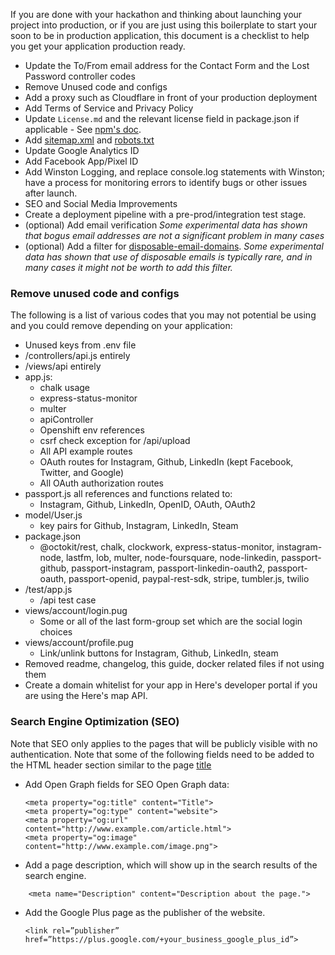 If you are done with your hackathon and thinking about launching your project into production, or if you are just using this boilerplate to start your soon to be in production    application, this document is a checklist to help you get your application production ready.

- Update the To/From email address for the Contact Form and the Lost Password controller codes
- Remove Unused code and configs
- Add a proxy such as Cloudflare in front of your production deployment
- Add Terms of Service and Privacy Policy
- Update ```License.md``` and the relevant license field in package.json if applicable - See [npm's doc](https://docs.npmjs.com/files/package.json#license).
- Add [sitemap.xml](https://en.wikipedia.org/wiki/Sitemaps) and [robots.txt](https://moz.com/learn/seo/robotstxt)
- Update Google Analytics ID
- Add Facebook App/Pixel ID
- Add Winston Logging, and replace console.log statements with Winston; have a process for monitoring errors to identify bugs or other issues after launch.
- SEO and Social Media Improvements
- Create a deployment pipeline with a pre-prod/integration test stage.
- (optional) Add email verification *Some experimental data has shown that bogus email addresses are not a significant problem in many cases*
- (optional) Add a filter for [disposable-email-domains](https://www.npmjs.com/package/disposable-email-domains).    *Some experimental data has shown that use of disposable emails is typically rare, and in many cases it might not be worth to add this filter.*
 

### Remove unused code and configs
The following is a list of various codes that you may not potential be using and you could remove depending on your application:
- Unused keys from .env file
- /controllers/api.js entirely
- /views/api entirely
- app.js:
    - chalk usage
    - express-status-monitor
    - multer
    - apiController
    - Openshift env references
    - csrf check exception for /api/upload
    - All API example routes
    - OAuth routes for Instagram, Github, LinkedIn (kept Facebook, Twitter, and Google)
    - All OAuth authorization routes
- passport.js all references and functions related to:
    - Instagram, Github, LinkedIn, OpenID, OAuth, OAuth2
- model/User.js
    - key pairs for Github, Instagram, LinkedIn, Steam
- package.json
    - @octokit/rest, chalk, clockwork, express-status-monitor, instagram-node, lastfm, lob, multer, node-foursquare, node-linkedin, passport-github, passport-instagram, passport-linkedin-oauth2, passport-oauth, passport-openid, paypal-rest-sdk, stripe, tumbler.js, twilio
- /test/app.js
    - /api test case
- views/account/login.pug
    - Some or all of the last form-group set which are the social login choices
- views/account/profile.pug
    - Link/unlink buttons for Instagram, Github, LinkedIn, steam
- Removed readme, changelog, this guide, docker related files if not using them
- Create a domain whitelist for your app in Here's developer portal if you are using the Here's map API.

### Search Engine Optimization (SEO)
Note that SEO only applies to the pages that will be publicly visible with no authentication.    Note that some of the following fields need to be added to the HTML header section similar to the page [title](https://github.com/sahat/hackathon-starter/blob/master/views/layout.pug#L9)
- Add Open Graph fields for SEO
    Open Graph data:
    ```
    <meta property="og:title" content="Title">
    <meta property="og:type" content="website">
    <meta property="og:url" content="http://www.example.com/article.html">
    <meta property="og:image" content="http://www.example.com/image.png">
    ```
- Add a page description, which will show up in the search results of the search engine.
```
    <meta name="Description" content="Description about the page.">
```

- Add the Google Plus page as the publisher of the website.
    ```
    <link rel=”publisher” href=”https://plus.google.com/+your_business_google_plus_id”>
    ```

